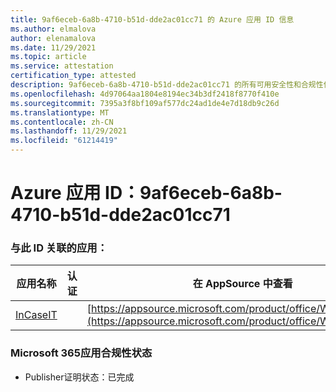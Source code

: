 ```yaml
---
title: 9af6eceb-6a8b-4710-b51d-dde2ac01cc71 的 Azure 应用 ID 信息
ms.author: elmalova
author: elenamalova
ms.date: 11/29/2021
ms.topic: article
ms.service: attestation
certification_type: attested
description: 9af6eceb-6a8b-4710-b51d-dde2ac01cc71 的所有可用安全性和合规性信息。
ms.openlocfilehash: 4d97064aa1804e8194ec34b3df2418f8770f410e
ms.sourcegitcommit: 7395a3f8bf109af577dc24ad1de4e7d18db9c26d
ms.translationtype: MT
ms.contentlocale: zh-CN
ms.lasthandoff: 11/29/2021
ms.locfileid: "61214419"
---
```

# <a name="azure-app-id-9af6eceb-6a8b-4710-b51d-dde2ac01cc71"></a>Azure 应用 ID：9af6eceb-6a8b-4710-b51d-dde2ac01cc71


### <a name="apps-associated-with-this-id"></a>与此 ID 关联的应用：
| **应用名称** | **认证** | **在 AppSource 中查看** |
|--------------|---------------|-----------------------|
| [InCaseIT](https://docs.microsoft.com/microsoft-365-app-certification/forward/WA200003265) |  | [https://appsource.microsoft.com/product/office/WA200003265](https://appsource.microsoft.com/product/office/WA200003265) |

### <a name="microsoft-365-app-compliance-status"></a>Microsoft 365应用合规性状态
- Publisher证明状态：已完成
